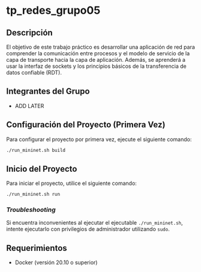 # tp_redes_grupo05

## Descripción
El objetivo de este trabajo práctico es desarrollar una aplicación de red para comprender la comunicación entre procesos y el modelo de servicio de la capa de transporte hacia la capa de aplicación. Además, se aprenderá a usar la interfaz de sockets y los principios básicos de la transferencia de datos confiable (RDT).

## Integrantes del Grupo

- ADD LATER

## Configuración del Proyecto (Primera Vez)

Para configurar el proyecto por primera vez, ejecute el siguiente comando:
```bash
./run_mininet.sh build
```
## Inicio del Proyecto

Para iniciar el proyecto, utilice el siguiente comando:
```bash
./run_mininet.sh run
```


### _Troubleshooting_
Si encuentra inconvenientes al ejecutar el ejecutable `./run_mininet.sh`, intente ejecutarlo con privilegios de administrador utilizando `sudo`.

## Requerimientos
- Docker (versión 20.10 o superior)







